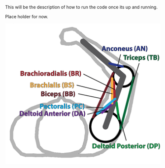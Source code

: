 This will be the description of how to run the code once its up and running.

Place holder for now.

![Arm Diagram](Images/Muscle_diagram.png)
